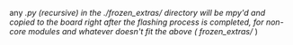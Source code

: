 any *.py (recursive) in the ./frozen_extras/ directory will be mpy'd and copied to the board right after the flashing process is completed, for non-core modules and whatever doesn't fit the above ( frozen_extras/* )
